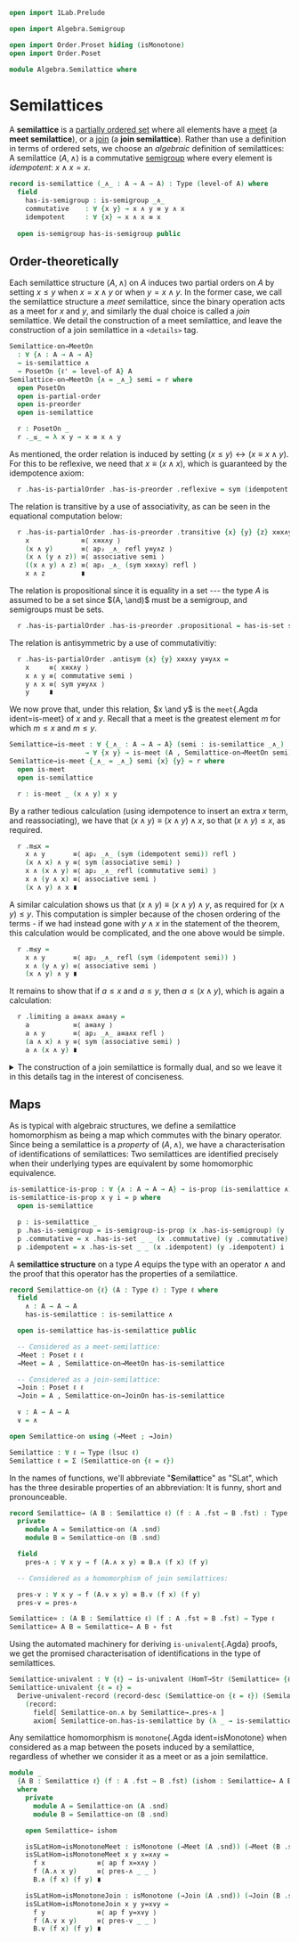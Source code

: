 ```agda
open import 1Lab.Prelude

open import Algebra.Semigroup

open import Order.Proset hiding (isMonotone)
open import Order.Poset 

module Algebra.Semilattice where
```

<!--
```agda
private variable
  ℓ : Level
  A : Type ℓ
```
-->

# Semilattices

A **semilattice** is a [partially ordered set] where all elements have a
[meet] (a **meet semilattice**), or a [join] (a **join semilattice**).
Rather than use a definition in terms of ordered sets, we choose an
_algebraic_ definition of semilattices: A semilattice $(A, \land)$ is a
commutative [semigroup] where every element is _idempotent_: $x \land x = x$.

[partially ordered set]: Order.Poset.html
[meet]: agda://Order.Poset#is-meet
[join]: agda://Order.Poset#is-join
[semigroup]: Algebra.Semigroup.html

```agda
record is-semilattice (_∧_ : A → A → A) : Type (level-of A) where
  field
    has-is-semigroup : is-semigroup _∧_
    commutative    : ∀ {x y} → x ∧ y ≡ y ∧ x
    idempotent     : ∀ {x} → x ∧ x ≡ x
  
  open is-semigroup has-is-semigroup public
```

## Order-theoretically

Each semilattice structure $(A, \land)$ on $A$ induces two partial
orders on $A$ by setting $x \le y$ when $x = x \land y$ or when $y = x
\land y$. In the former case, we call the semilattice structure a _meet_
semilattice, since the binary operation acts as a meet for $x$ and $y$,
and similarly the dual choice is called a _join_ semilattice. We detail
the construction of a meet semilattice, and leave the construction of a
join semilattice in a `<details>` tag.

```agda
Semilattice-on→MeetOn
  : ∀ {∧ : A → A → A}
  → is-semilattice ∧
  → PosetOn {ℓ' = level-of A} A
Semilattice-on→MeetOn {∧ = _∧_} semi = r where
  open PosetOn
  open is-partial-order
  open is-preorder
  open is-semilattice

  r : PosetOn _
  r ._≤_ = λ x y → x ≡ x ∧ y
```

As mentioned, the order relation is induced by setting $(x \le y)
\leftrightarrow (x ≡ x ∧ y)$. For this to be reflexive, we need that $x
≡ (x ∧ x)$, which is guaranteed by the idempotence axiom:

```agda
  r .has-is-partialOrder .has-is-preorder .reflexive = sym (idempotent semi)
```

The relation is transitive by a use of associativity, as can be seen in
the equational computation below:

```agda
  r .has-is-partialOrder .has-is-preorder .transitive {x} {y} {z} x≡x∧y y≡y∧z =
    x             ≡⟨ x≡x∧y ⟩
    (x ∧ y)       ≡⟨ ap₂ _∧_ refl y≡y∧z ⟩ 
    (x ∧ (y ∧ z)) ≡⟨ associative semi ⟩ 
    ((x ∧ y) ∧ z) ≡⟨ ap₂ _∧_ (sym x≡x∧y) refl ⟩ 
    x ∧ z         ∎
```

The relation is propositional since it is equality in a set --- the type
$A$ is assumed to be a set since $(A, \and)$ must be a semigroup, and
semigroups must be sets.

```agda
  r .has-is-partialOrder .has-is-preorder .propositional = has-is-set semi _ _
```

The relation is antisymmetric by a use of commutativitiy:

```agda
  r .has-is-partialOrder .antisym {x} {y} x≡x∧y y≡y∧x =
    x     ≡⟨ x≡x∧y ⟩
    x ∧ y ≡⟨ commutative semi ⟩ 
    y ∧ x ≡⟨ sym y≡y∧x ⟩
    y     ∎
```

We now prove that, under this relation, $x \and y$ is the `meet`{.Agda
ident=is-meet} of $x$ and $y$. Recall that a meet is the greatest element
$m$ for which $m \le x$ and $m \le y$.

```agda
Semilattice→is-meet : ∀ {_∧_ : A → A → A} (semi : is-semilattice _∧_)
                   → ∀ {x y} → is-meet (A , Semilattice-on→MeetOn semi) (x ∧ y) x y
Semilattice→is-meet {_∧_ = _∧_} semi {x} {y} = r where
  open is-meet
  open is-semilattice

  r : is-meet _ (x ∧ y) x y
```

By a rather tedious calculation (using idempotence to insert an extra
$x$ term, and reassociating), we have that $(x \land y) ≡ (x \land y)
\land x$, so that $(x \land y) \le x$, as required.

```agda
  r .m≤x =
    x ∧ y       ≡⟨ ap₂ _∧_ (sym (idempotent semi)) refl ⟩
    (x ∧ x) ∧ y ≡⟨ sym (associative semi) ⟩
    x ∧ (x ∧ y) ≡⟨ ap₂ _∧_ refl (commutative semi) ⟩
    x ∧ (y ∧ x) ≡⟨ associative semi ⟩
    (x ∧ y) ∧ x ∎
```

A similar calculation shows us that $(x \land y) ≡ (x \land y) \land y$,
as required for $(x \land y) \le y$. This computation is simpler because
of the chosen ordering of the terms - if we had instead gone with $y
\land x$ in the statement of the theorem, this calculation would be
complicated, and the one above would be simple.

```agda
  r .m≤y =
    x ∧ y       ≡⟨ ap₂ _∧_ refl (sym (idempotent semi)) ⟩
    x ∧ (y ∧ y) ≡⟨ associative semi ⟩
    (x ∧ y) ∧ y ∎
```

It remains to show that if $a \le x$ and $a \le y$, then $a \le (x \land
y)$, which is again a calculation:

```agda
  r .limiting a a≡a∧x a≡a∧y =
    a           ≡⟨ a≡a∧y ⟩
    a ∧ y       ≡⟨ ap₂ _∧_ a≡a∧x refl ⟩
    (a ∧ x) ∧ y ≡⟨ sym (associative semi) ⟩
    a ∧ (x ∧ y) ∎
```

<details>
<summary>The construction of a join semilattice is formally dual, and so
we leave it in this details tag in the interest of conciseness.
</summary>

```agda
Semilattice-on→JoinOn
  : ∀ {∨ : A → A → A} → is-semilattice ∨ → PosetOn {ℓ' = level-of A} A
Semilattice-on→JoinOn {∨ = _∨_} semi = r where
  open PosetOn
  open is-partial-order
  open is-preorder
  open is-semilattice

  r : PosetOn _
  r ._≤_ = λ x y → y ≡ x ∨ y
  r .has-is-partialOrder .has-is-preorder .reflexive = sym (idempotent semi)
  r .has-is-partialOrder .has-is-preorder .transitive {x} {y} {z} y=x∨y z=y∨z =
    z           ≡⟨ z=y∨z ⟩
    y ∨ z       ≡⟨ ap₂ _∨_ y=x∨y refl ⟩
    (x ∨ y) ∨ z ≡⟨ sym (associative semi) ⟩
    x ∨ (y ∨ z) ≡⟨ ap₂ _∨_ refl (sym z=y∨z) ⟩
    x ∨ z ∎
  r .has-is-partialOrder .has-is-preorder .propositional = has-is-set semi _ _
  r .has-is-partialOrder .antisym {x} {y} y=x∨y x=y∨x =
    x     ≡⟨ x=y∨x ⟩
    y ∨ x ≡⟨ commutative semi ⟩
    x ∨ y ≡⟨ sym y=x∨y ⟩
    y     ∎
```

We also have that, under this order relation, the semilattice operator
is the _join_ of the operands, as promised.

```agda
Semilattice→is-join : ∀ {_∨_ : A → A → A} (semi : is-semilattice _∨_)
                   → ∀ {x y} → is-join (A , Semilattice-on→JoinOn semi) (x ∨ y) x y
Semilattice→is-join {_∨_ = _∨_} semi {x} {y} = r where
  open is-join
  open is-semilattice

  r : is-join _ (x ∨ y) x y
  r .x≤j =
    x ∨ y       ≡⟨ ap₂ _∨_ (sym (idempotent semi)) refl ⟩
    (x ∨ x) ∨ y ≡⟨ sym (associative semi) ⟩
    x ∨ (x ∨ y) ∎
  r .y≤j =
    x ∨ y       ≡⟨ ap₂ _∨_ refl (sym (idempotent semi)) ⟩
    x ∨ (y ∨ y) ≡⟨ associative semi ⟩
    (x ∨ y) ∨ y ≡⟨ ap₂ _∨_ (commutative semi) refl ⟩
    (y ∨ x) ∨ y ≡⟨ sym (associative semi) ⟩
    y ∨ (x ∨ y) ∎
    
  r .colimiting a a=x∨a a=y∨a =
    a           ≡⟨ a=x∨a ⟩
    x ∨ a       ≡⟨ ap₂ _∨_ refl a=y∨a ⟩
    x ∨ (y ∨ a) ≡⟨ associative semi ⟩
    (x ∨ y) ∨ a ∎
```
</details>

## Maps

As is typical with algebraic structures, we define a semilattice
homomorphism as being a map which commutes with the binary operator.
Since being a semilattice is a _property_ of $(A, \land)$, we have
a characterisation of identifications of semilattices: Two semilattices
are identified precisely when their underlying types are equivalent by
some homomorphic equivalence.

```agda
is-semilattice-is-prop : ∀ {∧ : A → A → A} → is-prop (is-semilattice ∧)
is-semilattice-is-prop x y i = p where
  open is-semilattice

  p : is-semilattice _
  p .has-is-semigroup = is-semigroup-is-prop (x .has-is-semigroup) (y .has-is-semigroup) i
  p .commutative = x .has-is-set _ _ (x .commutative) (y .commutative) i
  p .idempotent = x .has-is-set _ _ (x .idempotent) (y .idempotent) i
```

A **semilattice structure** on a type $A$ equips the type with an
operator $\land$ and the proof that this operator has the properties of
a semilattice.

```agda
record Semilattice-on {ℓ} (A : Type ℓ) : Type ℓ where
  field
    ∧ : A → A → A
    has-is-semilattice : is-semilattice ∧

  open is-semilattice has-is-semilattice public

  -- Considered as a meet-semilattice:
  →Meet : Poset ℓ ℓ
  →Meet = A , Semilattice-on→MeetOn has-is-semilattice

  -- Considered as a join-semilattice:
  →Join : Poset ℓ ℓ
  →Join = A , Semilattice-on→JoinOn has-is-semilattice

  ∨ : A → A → A
  ∨ = ∧ 

open Semilattice-on using (→Meet ; →Join)

Semilattice : ∀ ℓ → Type (lsuc ℓ)
Semilattice ℓ = Σ (Semilattice-on {ℓ = ℓ})
```

In the names of functions, we'll abbreviate "**S**emi**lat**tice" as
"SLat", which has the three desirable properties of an abbreviation: It
is funny, short and pronounceable.

```agda
record Semilattice→ (A B : Semilattice ℓ) (f : A .fst → B .fst) : Type ℓ where
  private
    module A = Semilattice-on (A .snd)
    module B = Semilattice-on (B .snd)

  field
    pres-∧ : ∀ x y → f (A.∧ x y) ≡ B.∧ (f x) (f y)

  -- Considered as a homomorphism of join semilattices:

  pres-∨ : ∀ x y → f (A.∨ x y) ≡ B.∨ (f x) (f y)
  pres-∨ = pres-∧

Semilattice≃ : (A B : Semilattice ℓ) (f : A .fst ≃ B .fst) → Type ℓ
Semilattice≃ A B = Semilattice→ A B ∘ fst
```

Using the automated machinery for deriving `is-univalent`{.Agda} proofs,
we get the promised characterisation of identifications in the type of
semilattices.

```agda
Semilattice-univalent : ∀ {ℓ} → is-univalent (HomT→Str (Semilattice≃ {ℓ = ℓ}))
Semilattice-univalent {ℓ = ℓ} =
  Derive-univalent-record (record-desc (Semilattice-on {ℓ = ℓ}) (Semilattice≃)
    (record:
      field[ Semilattice-on.∧ by Semilattice→.pres-∧ ]
      axiom[ Semilattice-on.has-is-semilattice by (λ _ → is-semilattice-is-prop) ]))
```

Any semilattice homomorphism is `monotone`{.Agda ident=isMonotone} when
considered as a map between the posets induced by a semilattice,
regardless of whether we consider it as a meet or as a join semilattice.

```agda
module _
  {A B : Semilattice ℓ} (f : A .fst → B .fst) (ishom : Semilattice→ A B f)
  where
    private
      module A = Semilattice-on (A .snd)
      module B = Semilattice-on (B .snd)

    open Semilattice→ ishom

    isSLatHom→isMonotoneMeet : isMonotone (→Meet (A .snd)) (→Meet (B .snd)) f
    isSLatHom→isMonotoneMeet x y x=x∧y =
      f x             ≡⟨ ap f x=x∧y ⟩
      f (A.∧ x y)     ≡⟨ pres-∧ _ _ ⟩
      B.∧ (f x) (f y) ∎

    isSLatHom→isMonotoneJoin : isMonotone (→Join (A .snd)) (→Join (B .snd)) f
    isSLatHom→isMonotoneJoin x y y=x∨y =
      f y             ≡⟨ ap f y=x∨y ⟩
      f (A.∨ x y)     ≡⟨ pres-∨ _ _ ⟩
      B.∨ (f x) (f y) ∎
```
